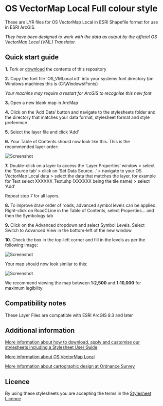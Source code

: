 # OS VectorMap Local Full colour style

These are LYR files for OS VectorMap Local in ESRI Shapefile format for use in ESRI ArcGIS.

*They have been designed to work with the data as output by the official OS VectorMap Local (VML) Translator.*

## Quick start guide

**1.**  Fork or [download](https://github.com/OrdnanceSurvey/OS-VectorMap-Local-stylesheets/archive/master.zip) the contents of this repository

**2.**  Copy the font file 'OS_VMLocal.otf' into your systems font directory (on Windows machines this is (C:\Windows\Fonts)

*Your machine may require a restart for ArcGIS to recognise this new font*

**3.**  Open a new blank map in ArcMap

**4.**  Click on the ‘Add Data’ button and navigate to the stylesheets folder and the directory that matches your data format, stylesheet format and style preference

**5.**  Select the layer file and click ‘Add’

**6.**  Your Table of Contents should now look like this. This is the recommended layer order: 

  ![Screenshot](https://github.com/OrdnanceSurvey/OS-VectorMap-Local-stylesheets/raw/master/ESRI%20Shapefile%20stylesheets/ESRI%20stylesheets%20(LYR)/Full%20colour%20style/images/VML_layer_order.png "Recommended layer order for OS VectorMap Local")

**7.**  Double-click on a layer to access the ‘Layer Properties’ window > select the ‘Source tab’ > click on ‘Set Data Source…’ > navigate to your OS VectorMap Local data > select the data that matches the layer, for example for Text select XXXXXX_Text.shp (XXXXXX being the tile name) > select ‘Add’

Repeat step 7 for all layers.

**8.**  To improve draw order of roads, advanced symbol levels can be applied. Right–click on RoadCLine in the Table of Contents, select Properties… and then the Symbology tab

**9.**  Click on the Advanced dropdown and select Symbol Levels. Select Switch to Advanced View in the bottom-left of the new window

**10.**  Check the box in the top-left corner and fill in the levels as per the following image:

  ![Screenshot](https://github.com/OrdnanceSurvey/OS-VectorMap-Local-stylesheets/raw/master/ESRI%20Shapefile%20stylesheets/ESRI%20stylesheets%20(LYR)/Full%20colour%20style/images/Road_symbol_levels.png "Advanced symbol levels for RoadCLine")

Your map should now look similar to this: 

  ![Screenshot](https://github.com/OrdnanceSurvey/OS-VectorMap-Local-stylesheets/raw/master/ESRI%20Shapefile%20stylesheets/ESRI%20stylesheets%20(LYR)/Full%20colour%20style/images/VML_FC_screenshot.png "Screenshot of OS VectorMap Local at 1:5,000 scale")

We recommend viewing the map between **1:2,500** and **1:10,000** for maximum legibility

## Compatibility notes

These Layer Files are compatible with ESRI ArcGIS 9.3 and later

## Additional information

[More information about how to download, apply and customise our stylesheets including a Stylesheet User Guide](http://www.ordnancesurvey.co.uk/resources/carto-design/cartographic-stylesheets.html)

[More information about OS VectorMap Local](http://www.ordnancesurvey.co.uk/business-and-government/products/vectormap-local.html)

[More information about cartographic design at Ordnance Survey](https://www.ordnancesurvey.co.uk/resources/carto-design/)

## Licence

By using these stylesheets you are accepting the terms in the [Stylesheet Licence](http://www.ordnancesurvey.co.uk/docs/licences/stylesheet-licence-v2.pdf)